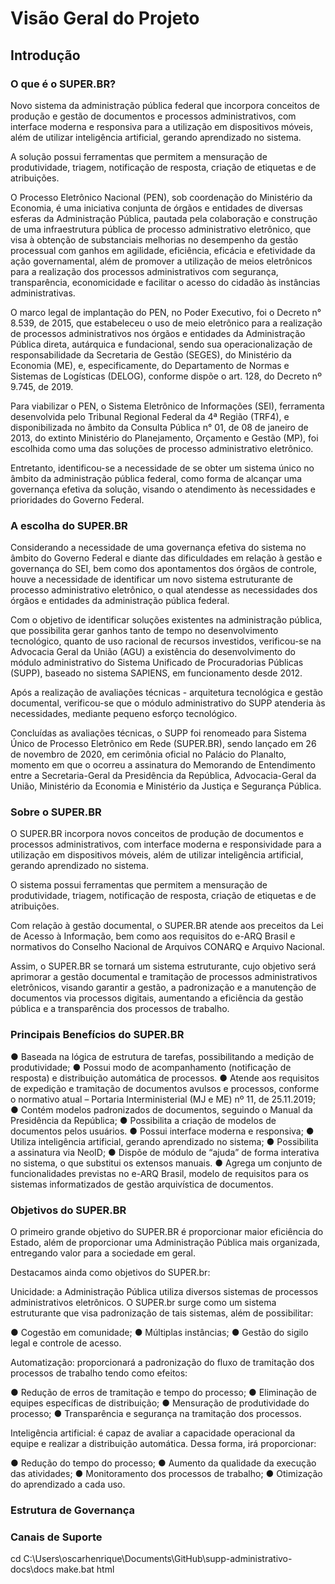 # Visão Geral do Projeto

## Introdução

### O que é o SUPER.BR?

Novo sistema da administração pública federal que incorpora conceitos de produção e gestão de documentos e processos administrativos, com interface moderna e responsiva para a utilização em dispositivos móveis, além de utilizar inteligência artificial, gerando aprendizado no sistema. 

A solução possui ferramentas que permitem a mensuração de produtividade, triagem, notificação de resposta, criação de etiquetas e de atribuições. 

O Processo Eletrônico Nacional (PEN), sob coordenação do Ministério da Economia, é uma iniciativa conjunta de órgãos e entidades de diversas esferas da Administração Pública, pautada pela colaboração e construção de uma infraestrutura pública de processo administrativo eletrônico, que visa à obtenção de substanciais melhorias no desempenho da gestão processual com ganhos em agilidade, eficiência, eficácia e efetividade da ação governamental, além de promover a utilização de meios eletrônicos para a realização dos processos administrativos com segurança, transparência, economicidade e facilitar o acesso do cidadão às instâncias administrativas. 

O marco legal de implantação do PEN, no Poder Executivo, foi o Decreto n° 8.539, de 2015, que estabeleceu o uso de meio eletrônico para a realização de processos administrativos nos órgãos e entidades da Administração Pública direta, autárquica e fundacional, sendo sua operacionalização de responsabilidade da Secretaria de Gestão (SEGES), do Ministério da Economia (ME), e, especificamente, do Departamento de Normas e Sistemas de Logísticas (DELOG), conforme dispõe o art. 128, do Decreto nº 9.745, de 2019. 

Para viabilizar o PEN, o Sistema Eletrônico de Informações (SEI), ferramenta desenvolvida pelo Tribunal Regional Federal da 4ª Região (TRF4), e disponibilizada no âmbito da Consulta Pública n° 01, de 08 de janeiro de 2013, do extinto Ministério do Planejamento, Orçamento e Gestão (MP), foi escolhida como uma das soluções de processo administrativo eletrônico. 

Entretanto, identificou-se a necessidade de se obter um sistema único no âmbito da administração pública federal, como forma de alcançar uma governança efetiva da solução, visando o atendimento às necessidades e prioridades do Governo Federal. 

### A escolha do SUPER.BR

Considerando a necessidade de uma governança efetiva do sistema no âmbito do Governo Federal e diante das dificuldades em relação à gestão e governança do SEI, bem como dos apontamentos dos órgãos de controle, houve a necessidade de identificar um novo sistema estruturante de processo administrativo eletrônico, o qual atendesse as necessidades dos órgãos e entidades da administração pública federal. 

Com o objetivo de identificar soluções existentes na administração pública, que possibilita gerar ganhos tanto de tempo no desenvolvimento tecnológico, quanto de uso racional de recursos investidos, verificou-se na Advocacia Geral da União (AGU) a existência do desenvolvimento do módulo administrativo do Sistema Unificado de Procuradorias Públicas (SUPP), baseado no sistema SAPIENS, em funcionamento desde 2012. 

Após a realização de avaliações técnicas - arquitetura tecnológica e gestão documental, verificou-se que o módulo administrativo do SUPP atenderia às necessidades, mediante pequeno esforço tecnológico. 

Concluídas as avaliações técnicas, o SUPP foi renomeado para Sistema Único de Processo Eletrônico em Rede (SUPER.BR), sendo lançado em 26 de novembro de 2020, em cerimônia oficial no Palácio do Planalto, momento em que o ocorreu a assinatura do Memorando de Entendimento entre a Secretaria-Geral da Presidência da República, Advocacia-Geral da União, Ministério da Economia e Ministério da Justiça e Segurança Pública. 

### Sobre o SUPER.BR

O SUPER.BR incorpora novos conceitos de produção de documentos e processos administrativos, com interface moderna e responsividade para a utilização em dispositivos móveis, além de utilizar inteligência artificial, gerando aprendizado no sistema. 

O sistema possui ferramentas que permitem a mensuração de produtividade, triagem, notificação de resposta, criação de etiquetas e de atribuições. 

Com relação à gestão documental, o SUPER.BR atende aos preceitos da Lei de Acesso à Informação, bem como aos requisitos do e-ARQ Brasil e normativos do Conselho Nacional de Arquivos CONARQ e Arquivo Nacional. 

Assim, o SUPER.BR se tornará um sistema estruturante, cujo objetivo será aprimorar a gestão documental e tramitação de processos administrativos eletrônicos, visando garantir a gestão, a padronização e a manutenção de documentos via processos digitais, aumentando a eficiência da gestão pública e a transparência dos processos de trabalho. 

### Principais Benefícios do SUPER.BR

● Baseada na lógica de estrutura de tarefas, possibilitando a medição de produtividade; 
● Possui modo de acompanhamento (notificação de resposta) e distribuição automática de processos. 
● Atende aos requisitos de expedição e tramitação de documentos avulsos e processos, conforme o normativo atual – Portaria Interministerial (MJ e ME) nº 11, de 25.11.2019; 
● Contém modelos padronizados de documentos, seguindo o Manual da Presidência da República; 
● Possibilita a criação de modelos de documentos pelos usuários. 
● Possui interface moderna e responsiva; 
● Utiliza inteligência artificial, gerando aprendizado no sistema; 
● Possibilita a assinatura via NeoID; 
● Dispõe de módulo de “ajuda” de forma interativa no sistema, o que substitui os extensos manuais. 
● Agrega um conjunto de funcionalidades previstas no e-ARQ Brasil, modelo de requisitos para os sistemas informatizados de gestão arquivística de documentos. 

### Objetivos do SUPER.BR

O primeiro grande objetivo do SUPER.BR é proporcionar maior eficiência do Estado, além de proporcionar uma Administração Pública mais organizada, entregando valor para a sociedade em geral. 

Destacamos ainda como objetivos do SUPER.br: 

Unicidade: a Administração Pública utiliza diversos sistemas de processos administrativos eletrônicos. O SUPER.br surge como um sistema estruturante que visa padronização de tais sistemas, além de possibilitar: 

● Cogestão em comunidade; 
● Múltiplas instâncias; 
● Gestão do sigilo legal e controle de acesso. 

Automatização: proporcionará a padronização do fluxo de tramitação dos processos de trabalho tendo como efeitos: 

● Redução de erros de tramitação e tempo do processo; 
● Eliminação de equipes específicas de distribuição; 
● Mensuração de produtividade do processo; 
● Transparência e segurança na tramitação dos processos. 

Inteligência artificial: é capaz de avaliar a capacidade operacional da equipe e realizar a distribuição automática. Dessa forma, irá proporcionar: 

● Redução do tempo do processo; 
● Aumento da qualidade da execução das atividades; 
● Monitoramento dos processos de trabalho; 
● Otimização do aprendizado a cada uso. 

### Estrutura de Governança

<!--A ser elaborada em outra frente.--> 

<!--Estrutura:--> 

<!--Assinantes do acordo de cooperação do projeto SUPER e farão parte do comitê gestor:--> 

<!--\- Secretaria Especial de Modernização do Estado da Secretaria-Geral da Presidência da República - SEME/PR--> 

<!--\- Secretaria de Governo Digital da Secretaria Especial de Desburocratização, Gestão e Governo Digital do Ministério da Economia -- SGD/ME--> 

 ### Canais de Suporte

<!--Serão de responsabilidade do Ministério da Economia e poderão ser acessados via portal e telefone. Maiores detalhes poderão ser consultados na página...-->


cd C:\Users\oscarhenrique\Documents\GitHub\supp-administrativo-docs\docs
make.bat html